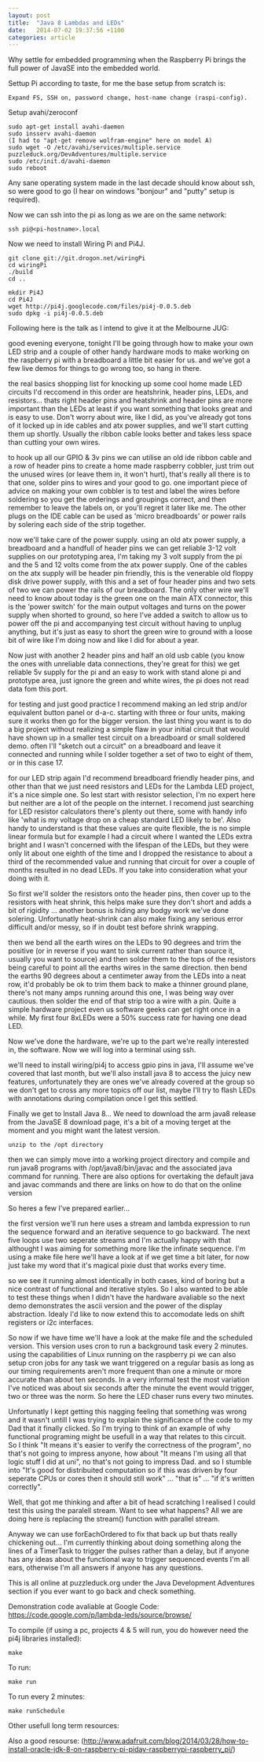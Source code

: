 ```yaml
---
layout: post
title:  "Java 8 Lambdas and LEDs"
date:   2014-07-02 19:37:56 +1100
categories: article
---
```




Why settle for embedded programming when the Raspberry Pi brings the full power of JavaSE into the embedded world.

Settup Pi according to taste, for me the base setup from scratch is:

    Expand FS, SSH on, password change, host-name change (raspi-config).

Setup avahi/zeroconf

    sudo apt-get install avahi-daemon
    sudo insserv avahi-daemon
    (I had to "apt-get remove wolfram-engine" here on model A)
    sudo wget -O /etc/avahi/services/multiple.service puzzleduck.org/DevAdventures/multiple.service
    sudo /etc/init.d/avahi-daemon
    sudo reboot

Any sane operating system made in the last decade should know about ssh, so were good to go (I hear on windows "bonjour" and "putty" setup is required).

Now we can ssh into the pi as long as we are on the same network:

    ssh pi@<pi-hostname>.local

Now we need to install Wiring Pi and Pi4J.

    git clone git://git.drogon.net/wiringPi
    cd wiringPi
    ./build
    cd ..

    mkdir Pi4J
    cd Pi4J
    wget http://pi4j.googlecode.com/files/pi4j-0.0.5.deb
    sudo dpkg -i pi4j-0.0.5.deb


Following here is the talk as I intend to give it at the Melbourne JUG:

good evening everyone, tonight I'll be going through how to make your own LED strip and a couple of other handy hardware mods to make working on the raspberry pi with a breadboard a little bit easier for us. and we've got a few live demos for things to go wrong too, so hang in there.

the real basics shopping list for knocking up some cool home made LED circuits I'd reccomend in this order are heatshrink, header pins, LEDs, and resistors... thats right header pins and heatshrink and header pins are more important than the LEDs at least if you want something that looks great and is easy to use. Don't worry about wire, like I did, as you've already got tons of it locked up in ide cables and atx power supplies, and we'll start cutting them up shortly. Usually the ribbon cable looks better and takes less space than cutting your own wires.

to hook up all our GPIO & 3v pins we can utilise an old ide ribbon cable and a row of header pins to create a home made raspberry cobbler, just trim out the unused wires (or leave them in, it won't hurt), that's really all there is to that one, solder pins to wires and your good to go. one important piece of advice on making your own cobbler is to test and label the wires before soldering so you get the orderings and groupings correct, and then remember to leave the labels on, or you'll regret it later like me. The other plugs on the IDE cable can be used as 'micro breadboards' or power rails by solering each side of the strip together.

now we'll take care of the power supply. using an old atx power supply, a breadboard and a handfull of header pins we can get reliable 3-12 volt supplies on our prototyping area, I'm taking my 3 volt supply from the pi and the 5 and 12 volts come from the atx power supply. One of the cables on the atx supply will be header pin friendly, this is the venerable old floppy disk drive power supply, with this and a set of four header pins and two sets of two we can power the rails of our breadboard. The only other wire we'll need to know about today is the green one on the main ATX connector, this is the 'power switch' for the main output voltages and turns on the power supply when shorted to ground, so here I've added a switch to allow us to power off the pi and accompanying test circuit without having to unplug anything, but it's just as easy to short the green wire to ground with a loose bit of wire like I'm doing now and like I did for about a year.

Now just with another 2 header pins and half an old usb cable (you know the ones with unreliable data connections, they're great for this) we get reliable 5v supply for the pi and an easy to work with stand alone pi and prototype area, just ignore the green and white wires, the pi does not read data fom this port.

for testing and just good practice I recommend making an led strip and/or equivalent button panel or d-a-c. starting with three or four units, making sure it works then go for the bigger version. the last thing you want is to do a big project without realizing a simple flaw in your initial circuit that would have shown up in a smaller test circuit on a breadboard or small soldered demo. often I'll "sketch out a circuit" on a breadboard and leave it connected and running while I solder together a set of two to eight of them, or in this case 17.

for our LED strip again I'd recommend breadboard friendly header pins, and other than that we just need resistors and LEDs for the Lambda LED project, it's a nice simple one. So lest start with resistor selection, I'm no expert here but neither are a lot of the people on the internet. I recomend just searching for LED resistor calculators there's plenty out there, some with handy info like 'what is my voltage drop on a cheap standard LED likely to be'. Also handy to understand is that these values are quite flexible, the is no simple linear formula but for example I had a circuit where I wanted the LEDs extra bright and I wasn't concerned with the lifespan of the LEDs, but they were only lit about one eighth of the time and I dropped the resistance to about a third of the recommended value and running that circuit for over a couple of months resulted in no dead LEDs. If you take into consideration what your doing with it.

So first we'll solder the resistors onto the header pins, then cover up to the resistors with heat shrink, this helps make sure they don't short and adds a bit of rigidity ... another bonus is hiding any bodgy work we've done solering. Unfortunatly heat-shrink can also make fixing any serious error difficult and/or messy, so if in doubt test before shrink wrapping.

then we bend all the earth wires on the LEDs to 90 degrees and trim the positive (or in reverse if you want to sink current rather than source it, usually you want to source) and then solder them to the tops of the resistors being careful to point all the earths wires in the same direction. then bend the earths 90 degrees about a centimeter away from the LEDs into a neat row, it'd probably be ok to trim them back to make a thinner ground plane, there's not many amps running around this one, I was being way over cautious. then solder the end of that strip too a wire with a pin. Quite a simple hardware project even us software geeks can get right once in a while. My first four 8xLEDs were a 50% success rate for having one dead LED.

Now we've done the hardware, we're up to the part we're really interested in, the software. Now we will log into a terminal using ssh.

we'll need to install wiring/pi4j to access gpio pins in java, I'll assume we've covered that last month, but we'll also install java 8 to access the juicy new features, unfortunately they are ones we've already covered at the group so we don't get to cross any more topics off our list, maybe I'll try to flash LEDs with annotations during compilation once I get this settled.

Finally we get to Install Java 8... We need to download the arm java8 release from the JavaSE 8 download page, it's a bit of a moving terget at the moment and you might want the latest version.

    unzip to the /opt directory

then we can simply move into a working project directory and compile and run java8 programs with /opt/java8/bin/javac and the associated java command for running. There are also options for overtaking the default java and javac commands and there are links on how to do that on the online version

So heres a few I've prepared earlier...

the first version we'll run here uses a stream and lambda expression to run the sequence forward and an iterative sequence to go backward. The next five loops use two seperate streams and I'm actually happy with that althought I was aiming for something more like the infinate sequence. I'm using a make file here we'll have a look at if we get time a bit later, for now just take my word that it's magical pixie dust that works every time.

so we see it running almost identically in both cases, kind of boring but a nice contrast of functional and iterative styles. So I also wanted to be able to test these things when I didn't have the hardware avaliable so the next demo demonstrates the ascii version and the power of the display abstraction. Idealy I'd like to now extend this to accomodate leds on shift registers or i2c interfaces.

So now if we have time we'll have a look at the make file and the scheduled version. This version uses cron to run a background task every 2 minutes. using the capabilities of Linux running on the raspberry pi we can also setup cron jobs for any task we want triggered on a regular basis as long as our timing requirements aren't more frequent than one a minute or more accurate than about ten seconds. In a very informal test the most variation I've noticed was about six seconds after the minute the event would trigger, two or three was the norm. So here the LED chaser runs every two minutes.

Unfortunatly I kept getting this nagging feeling that something was wrong and it wasn't untill I was trying to explain the significance of the code to my Dad that it finally clicked. So I'm trying to think of an example of why functional programing might be usefull in a way that relates to this circuit. So I think "It means it's easier to verify the correctness of the program", no that's not going to impress anyone, how about "It means I'm using all that logic stuff I did at uni", no that's not going to impress Dad. and so I stumble into "It's good for distribuited computation so if this was driven by four seperate CPUs or cores then it should still work" ... "that is" ... "if it's written correctly".

Well, that got me thinking and after a bit of head scratching I realised I could test this using the paralell stream. Want to see what happens? All we are doing here is replacing the stream() function with parallel stream.

Anyway we can use forEachOrdered to fix that back up but thats really chickening out... I'm currently thinking about doing something along the lines of a TimerTask to trigger the pulses rather than a delay, but if anyone has any ideas about the functional way to trigger sequenced events I'm all ears, otherwise I'm all answers if anyone has any questions.

This is all online at puzzleduck.org under the Java Development Adventures section if you ever want to go back and check something.

Demonstration code avaliable at Google Code: https://code.google.com/p/lambda-leds/source/browse/

To compile (if using a pc, projects 4 & 5 will run, you do however need the pi4j libraries installed):

    make

To run:

    make run

To run every 2 minutes:

    make runSchedule


Other usefull long term resources:

Also a good resourse: (http://www.adafruit.com/blog/2014/03/28/how-to-install-oracle-jdk-8-on-raspberry-pi-piday-raspberrypi-raspberry_pi/)

